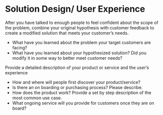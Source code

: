 # Solution Design/ User Experience


After you have talked to enough people to feel confident about the scope of the problem, combine your original hypothesis with customer feedback to create a modified solution that meets your customer’s needs.
* What have you learned about the problem your target customers are facing?
* What have you learned about your hypothesized solution? Did you modify it in some way to better meet customer needs?

Provide a detailed description of your product or service and the user’s experience
* How and where will people first discover your product/service?
* Is there an on boarding or purchasing process? Please describe.
* How does the product work? Provide a set by step description of the most common use case.
* What ongoing service will you provide for customers once they are on board?
